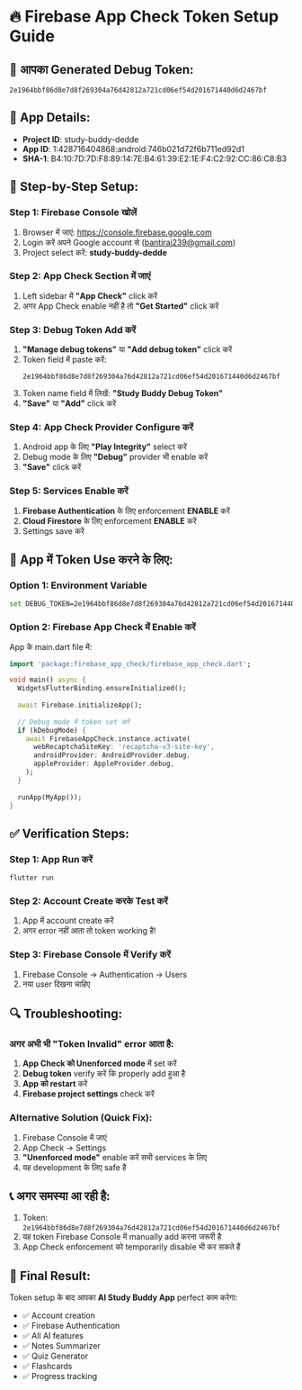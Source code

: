 # 🔥 Firebase App Check Token Setup Guide

## 🎯 आपका Generated Debug Token:
```
2e1964bbf86d8e7d8f269304a76d42812a721cd06ef54d201671440d6d2467bf
```

## 📱 App Details:
- **Project ID**: study-buddy-dedde  
- **App ID**: 1:428716404868:android:746b021d72f6b711ed92d1
- **SHA-1**: B4:10:7D:7D:F8:89:14:7E:B4:61:39:E2:1E:F4:C2:92:CC:86:C8:B3

## 🔧 Step-by-Step Setup:

### Step 1: Firebase Console खोलें
1. Browser में जाएं: https://console.firebase.google.com
2. Login करें अपने Google account से (bantiraj239@gmail.com)
3. Project select करें: **study-buddy-dedde**

### Step 2: App Check Section में जाएं  
1. Left sidebar में **"App Check"** click करें
2. अगर App Check enable नहीं है तो **"Get Started"** click करें

### Step 3: Debug Token Add करें
1. **"Manage debug tokens"** या **"Add debug token"** click करें
2. Token field में paste करें: 
   ```
   2e1964bbf86d8e7d8f269304a76d42812a721cd06ef54d201671440d6d2467bf
   ```
3. Token name field में लिखें: **"Study Buddy Debug Token"**
4. **"Save"** या **"Add"** click करें

### Step 4: App Check Provider Configure करें
1. Android app के लिए **"Play Integrity"** select करें
2. Debug mode के लिए **"Debug"** provider भी enable करें
3. **"Save"** click करें

### Step 5: Services Enable करें
1. **Firebase Authentication** के लिए enforcement **ENABLE** करें
2. **Cloud Firestore** के लिए enforcement **ENABLE** करें  
3. Settings save करें

## 🚀 App में Token Use करने के लिए:

### Option 1: Environment Variable
```bash
set DEBUG_TOKEN=2e1964bbf86d8e7d8f269304a76d42812a721cd06ef54d201671440d6d2467bf
```

### Option 2: Firebase App Check में Enable करें
App के main.dart file में:

```dart
import 'package:firebase_app_check/firebase_app_check.dart';

void main() async {
  WidgetsFlutterBinding.ensureInitialized();
  
  await Firebase.initializeApp();
  
  // Debug mode में token set करें
  if (kDebugMode) {
    await FirebaseAppCheck.instance.activate(
      webRecaptchaSiteKey: 'recaptcha-v3-site-key',
      androidProvider: AndroidProvider.debug,
      appleProvider: AppleProvider.debug,
    );
  }
  
  runApp(MyApp());
}
```

## ✅ Verification Steps:

### Step 1: App Run करें
```bash
flutter run
```

### Step 2: Account Create करके Test करें
1. App में account create करें
2. अगर error नहीं आता तो token working है!

### Step 3: Firebase Console में Verify करें  
1. Firebase Console → Authentication → Users
2. नया user दिखना चाहिए

## 🔍 Troubleshooting:

### अगर अभी भी "Token Invalid" error आता है:
1. **App Check को Unenforced mode** में set करें
2. **Debug token** verify करें कि properly add हुआ है
3. **App को restart** करें  
4. **Firebase project settings** check करें

### Alternative Solution (Quick Fix):
1. Firebase Console में जाएं
2. App Check → Settings  
3. **"Unenforced mode"** enable करें सभी services के लिए
4. यह development के लिए safe है

## 📞 अगर समस्या आ रही है:
1. Token: `2e1964bbf86d8e7d8f269304a76d42812a721cd06ef54d201671440d6d2467bf`
2. यह token Firebase Console में manually add करना जरूरी है
3. App Check enforcement को temporarily disable भी कर सकते हैं

## 🎉 Final Result:
Token setup के बाद आपका **AI Study Buddy App** perfect काम करेगा:
- ✅ Account creation 
- ✅ Firebase Authentication
- ✅ All AI features  
- ✅ Notes Summarizer
- ✅ Quiz Generator
- ✅ Flashcards
- ✅ Progress tracking
